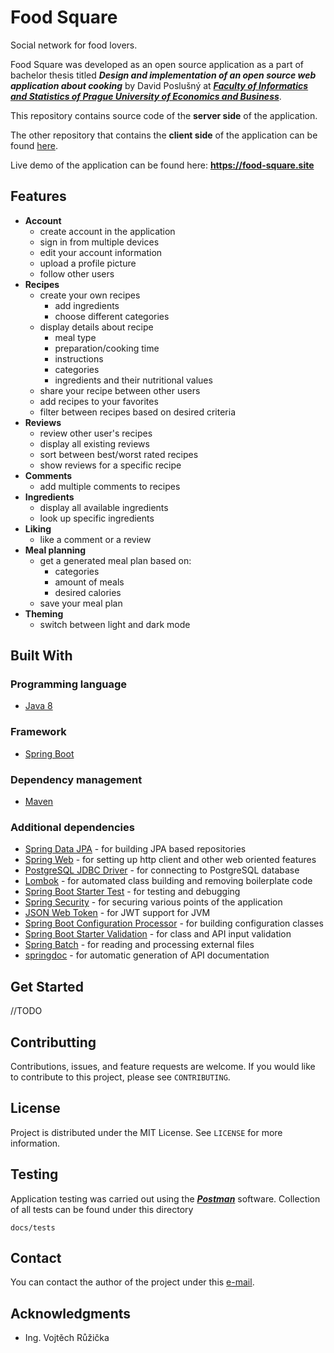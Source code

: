 # Food Square
Social network for food lovers.

Food Square was developed as an open source application as a part of bachelor thesis titled ***Design and implementation of an open source web application about cooking*** by David Poslušný at [***Faculty of Informatics and Statistics of Prague University of Economics and Business***](https://fis.vse.cz).

This repository contains source code of the **server side** of the application. 

The other repository that contains the **client side** of the application can be found [here](https://github.com/itsDaiton/food-square).

Live demo of the application can be found here: **https://food-square.site**

## Features

- **Account**
  - create account in the application
  - sign in from multiple devices
  - edit your account information
  - upload a profile picture
  - follow other users
- **Recipes**
  - create your own recipes
    - add ingredients
    - choose different categories
  - display details about recipe
    - meal type
    - preparation/cooking time
    - instructions
    - categories
    - ingredients and their nutritional values
  - share your recipe between other users
  - add recipes to your favorites
  - filter between recipes based on desired criteria
- **Reviews**
  - review other user's recipes
  - display all existing reviews
  - sort between best/worst rated recipes
  - show reviews for a specific recipe
- **Comments**
  - add multiple comments to recipes
- **Ingredients**
  - display all available ingredients
  - look up specific ingredients
- **Liking**
  - like a comment or a review
- **Meal planning**
  - get a generated meal plan based on:
    - categories
    - amount of meals
    - desired calories
  - save your meal plan
- **Theming**
  - switch between light and dark mode
## Built With

### Programming language
- [Java 8](https://www.oracle.com/cz/java/technologies/javase/javase8-archive-downloads.html)

### Framework
- [Spring Boot](https://spring.io/projects/spring-boot)

### Dependency management
- [Maven](https://maven.apache.org)

### Additional dependencies
- [Spring Data JPA](https://spring.io/projects/spring-data-jpa) - for building JPA based repositories
- [Spring Web](https://mvnrepository.com/artifact/org.springframework/spring-web) - for setting up http client and other web oriented features
- [PostgreSQL JDBC Driver](https://mvnrepository.com/artifact/org.postgresql/postgresql) - for connecting to PostgreSQL database
- [Lombok](https://projectlombok.org) - for automated class building and removing boilerplate code
- [Spring Boot Starter Test](https://mvnrepository.com/artifact/org.springframework.boot/spring-boot-starter-test) - for testing and debugging
- [Spring Security](https://spring.io/projects/spring-security) - for securing various points of the application
- [JSON Web Token](https://mvnrepository.com/artifact/io.jsonwebtoken/jjwt) - for JWT support for JVM
- [Spring Boot Configuration Processor](https://mvnrepository.com/artifact/org.springframework.boot/spring-boot-configuration-processor) - for building configuration classes
- [Spring Boot Starter Validation](https://mvnrepository.com/artifact/org.springframework.boot/spring-boot-starter-validation) - for class and API input validation
- [Spring Batch](https://spring.io/projects/spring-batch) - for reading and processing external files
- [springdoc](https://springdoc.org) - for automatic generation of API documentation


## Get Started

//TODO

## Contributting

Contributions, issues, and feature requests are welcome. If you would like to contribute to this project, please see `CONTRIBUTING`.

## License

Project is distributed under the MIT License. See `LICENSE` for more information.

## Testing

Application testing was carried out using the [***Postman***](https://www.postman.com) software. Collection of all tests can be found under this directory
```
docs/tests
```

## Contact

You can contact the author of the project under this [e-mail](mailto:david.poslusny@gmail.com).

## Acknowledgments

- Ing. Vojtěch Růžička 
